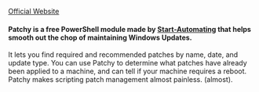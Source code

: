 

[Official Website](http://Patchy.Start-Automating.com)


    
    
#### Patchy is a free PowerShell module made by [Start-Automating](http://start-automating.com) that helps smooth out the chop of maintaining Windows Updates.  


It lets you find required and recommended patches by name, date, and update type.   You can use Patchy to determine what patches have already been applied to a machine, and can tell if your machine requires a reboot.   Patchy makes scripting patch management almost painless.  (almost).


